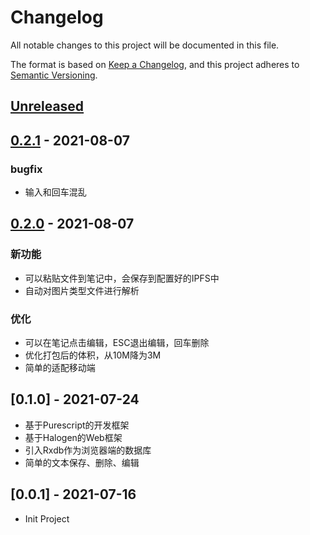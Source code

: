# Changelog
All notable changes to this project will be documented in this file.

The format is based on [Keep a Changelog](https://keepachangelog.com/en/1.0.0/),
and this project adheres to [Semantic Versioning](https://semver.org/spec/v2.0.0.html).

## [Unreleased]

## [0.2.1] - 2021-08-07
### bugfix
- 输入和回车混乱
## [0.2.0] - 2021-08-07

### 新功能
- 可以粘贴文件到笔记中，会保存到配置好的IPFS中
- 自动对图片类型文件进行解析

### 优化
- 可以在笔记点击编辑，ESC退出编辑，回车删除
- 优化打包后的体积，从10M降为3M
- 简单的适配移动端


## [0.1.0] - 2021-07-24

- 基于Purescript的开发框架
- 基于Halogen的Web框架
- 引入Rxdb作为浏览器端的数据库
- 简单的文本保存、删除、编辑

## [0.0.1] - 2021-07-16

- Init Project


[Unreleased]: https://github.com/running-grass/learn-purs/compare/0.2.1...HEAD
[0.2.1]: https://github.com/running-grass/learn-purs/compare/0.2.0...0.2.1
[0.2.0]: https://github.com/running-grass/learn-purs/compare/0.1.0...0.2.0
